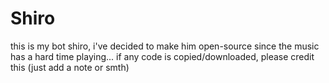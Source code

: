 # Shiro
this is my bot shiro, i've decided to make him open-source since the music has a hard time playing...
if any code is copied/downloaded, please credit this (just add a note or smth)
